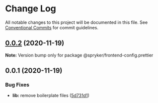 # Change Log

All notable changes to this project will be documented in this file.
See [Conventional Commits](https://conventionalcommits.org) for commit guidelines.

## [0.0.2](https://github.com/spryker/frontend-configs/compare/@spryker/frontend-config.prettier@0.0.1...@spryker/frontend-config.prettier@0.0.2) (2020-11-19)

**Note:** Version bump only for package @spryker/frontend-config.prettier





## 0.0.1 (2020-11-19)


### Bug Fixes

* **lib:** remove boilerplate files ([5d731d1](https://github.com/spryker/frontend-configs/commit/5d731d17322358a2eb3ff41cd397f2538cfe43ad))

